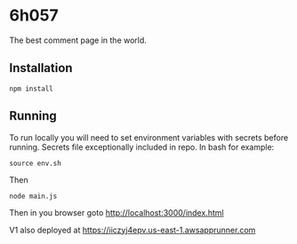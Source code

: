 # 6h057

The best comment page in the world.


## Installation

	npm install


## Running

To run locally you will need to set environment variables with secrets before running. Secrets file exceptionally included in repo. In bash for example:

	source env.sh

Then

	node main.js


Then in you browser goto <http://localhost:3000/index.html>

V1 also deployed at <https://iiczyj4epv.us-east-1.awsapprunner.com> 